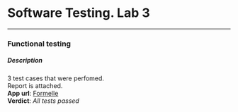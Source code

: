 
# Software Testing. Lab 3
---
### Functional testing

##### Description
3 test cases that were perfomed.  
Report is attached.  
**App url**: [Formelle](https://markformelle.by/)  
**Verdict**: *All tests passed*  

